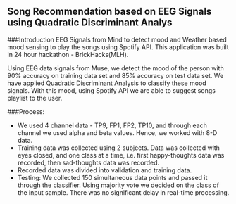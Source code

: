 
## Song Recommendation based on EEG Signals using Quadratic Discriminant Analys
###Introduction
EEG Signals from Mind to detect mood and Weather based mood sensing to play the songs using Spotify API. This application was built in 24 hour hackathon - BrickHacks(MLH).

Using EEG data signals from Muse, we detect the mood of the person with 90% accuracy on training data set and 85% accuracy on test data set. We have applied Quadratic Discriminant Analysis to classify these mood signals. With this mood, using Spotify API we are able to suggest songs playlist to the user.

###Process:
- We used 4 channel data - TP9, FP1, FP2, TP10, and through each channel we used alpha and beta values. Hence, we worked with 8-D data. 
- Training data was collected using 2 subjects. Data was collected with eyes closed, and one class at a time, i.e. first happy-thoughts data was recorded, then sad-thoughts data was recorded.
- Recorded data was divided into validation and training data.
- Testing: We collected 150 simultaneous data points and passed it through the classifier. Using majority vote we decided on the class of the input sample. There was no significant delay in real-time processing.

